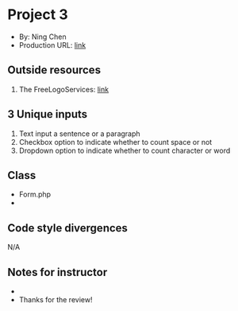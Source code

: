 # Project 3
+ By: Ning Chen
+ Production URL: [link](http://p3.ningchenbunny.com)

## Outside resources
1. The FreeLogoServices: [link](https://www.freelogoservices.com/home-return)

## 3 Unique inputs
1. Text input a sentence or a paragraph
1. Checkbox option to indicate whether to count space or not
1. Dropdown option to indicate whether to count character or word

## Class
+ Form.php
+ 

## Code style divergences
N/A

## Notes for instructor
+ 
+ Thanks for the review!